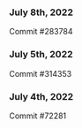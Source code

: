 ### July 8th, 2022

Commit #283784

### July 5th, 2022

Commit #314353


### July 4th, 2022

Commit #72281

